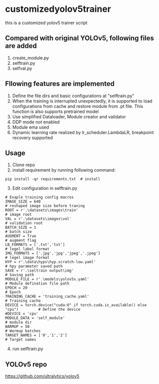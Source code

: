 # customizedyolov5trainer
this is a customized yolov5 trainer script

## Compared with original YOLOv5, following files are added
1. create_module.py
2. selftrain.py
3. selfval.py

## Fllowing features are implemented
1. Define the file dirs and basic configurations at "selftrain.py"
2. When the training is interrupted unexpectedly, it is supported to load configurations from cache and restore module from .pt file. This function is also supports pretrained model
3. Use simplified Dataloader, Module creator and validator
4. DDP mode not enabled
5. Module ema used
6. Dynamic learning rate realized by lr_scheduler.LambdaLR, breakpoint recovery supported

## Usage
1. Clone repo
2. install requirement by running following command:
```
pip install -qr requirements.txt  # install
```
3. Edit configuration in selftrain.py
```
# Exaple training config macros
IMAGE_SIZE = 640                                                                # reshaped image size before traning
ROOT = r'.\datasets\images\train'                                               # image root
VAL = r'.\datasets\images\vol'                                                  # validation root
BATCH_SIZE = 1                                                                  # batch size
AUGMENT = True                                                                  # augment flag
LB_FORMATS = ['.txt','txt']                                                     # legel label format
IMG_FORMATS = ['.jpg','jpg','jpeg','.jpeg']                                     # legel image format
HYP = r'.\data\hyps\hyp.scratch-low.yaml'                                       # hpy parameter saved path
SAVE = r'.\seltrain output\img'                                                 # Saving path
MODULE_FILE = r'.\models\yolov5s.yaml'                                          # Module defination file path
EPOCH = 20                                                                      # Epoch
TRAINING_CACHE = 'training_cache.yaml'                                          # Training cache
DEVICE = torch.device("cuda:0" if torch.cuda.is_available() else "cpu")         # Define the device
#DEVICE = 'cpu'
MODULE_DATA = 'self_module'                                                     # module dir
WARMUP = 50                                                                     # Warmup batches
TARGET_NAMES = ['0','1','2']                                                    # Target names
```
4. run selftrain.py

## YOLOv5 repo
https://github.com/ultralytics/yolov5
